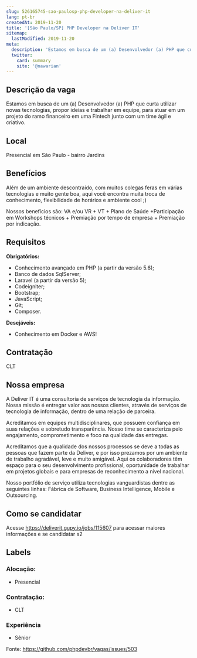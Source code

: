 ```yaml
---
slug: 526165745-sao-paulosp-php-developer-na-deliver-it
lang: pt-br
createdAt: 2019-11-20
title: '[São Paulo/SP] PHP Developer na Deliver IT'
sitemap:
  lastModified: 2019-11-20
meta:
  description: 'Estamos em busca de um (a) Desenvolvedor (a) PHP que curta utilizar novas tecnologias, propor ideias e trabalhar em equipe, para atuar em um projeto do ramo financeiro em uma Fintech junto com um time ágil e criativo.'
  twitter:
    card: summary
    site: '@nawarian'
---
```


<!--
==================================================
POR FAVOR, SÓ POSTE SE A VAGA FOR PARA DESENVOLVEDOR(A) PHP!

Não faça distinção de gênero no titulo da vaga.

Use: "PHP Developer" ao invés de "Desenvolvedor PHP" \o/

Exemplo: `[São Paulo/SP] PHP Developer na Nome da Empresa`

Evite fugir do padrão, isso só dá trabalho aos administradores,
pois os títulos são padronizados.
==================================================
-->

## Descrição da vaga

Estamos em busca de um (a) Desenvolvedor (a) PHP que curta utilizar novas tecnologias, propor ideias e trabalhar em equipe, para atuar em um projeto do ramo financeiro em uma Fintech junto com um time ágil e criativo.

## Local

Presencial em São Paulo - bairro Jardins

## Benefícios

Além de um ambiente descontraído, com muitos colegas feras em várias tecnologias e muito gente boa, aqui você encontra muita troca de conhecimento, flexibilidade de horários e ambiente cool ;)

Nossos benefícios são: VA e/ou VR + VT + Plano de Saúde +Participação em Workshops técnicos + Premiação por tempo de empresa + Premiação por indicação.

## Requisitos

**Obrigatórios:**
- Conhecimento avançado em PHP (a partir da versão 5.6);
- Banco de dados SqlServer;
- Laravel (a partir da versão 5);
- Codeigniter;
- Bootstrap;
- JavaScript;
- Git;
- Composer.

**Desejáveis:**
- Conhecimento em Docker e AWS!

## Contratação

CLT

## Nossa empresa

A Deliver IT é uma consultoria de serviços de tecnologia da informação. Nossa missão é entregar valor aos nossos clientes, através de serviços de tecnologia de informação, dentro de uma relação de parceira.

Acreditamos em equipes multidisciplinares, que possuem confiança em suas relações e sobretudo transparência. Nosso time se caracteriza pelo engajamento, comprometimento e foco na qualidade das entregas.

Acreditamos que a qualidade dos nossos processos se deve a todas as pessoas que fazem parte da Deliver, e por isso prezamos por um ambiente de trabalho agradável, leve e muito amigável. Aqui os colaboradores têm espaço para o seu desenvolvimento profissional, oportunidade de trabalhar em projetos globais e para empresas de reconhecimento a nível nacional.

Nosso portfólio de serviço utiliza tecnologias vanguardistas dentre as seguintes linhas: Fábrica de Software, Business Intelligence, Mobile e Outsourcing.

## Como se candidatar

Acesse https://deliverit.gupy.io/jobs/115607 para acessar maiores informações e se candidatar s2

## Labels

<!-- Escolha abaixo, apague as que não fizerem sentido: -->
### Alocação:
- Presencial

### Contratação:
- CLT

### Experiência
- Sênior


Fonte: https://github.com/phpdevbr/vagas/issues/503